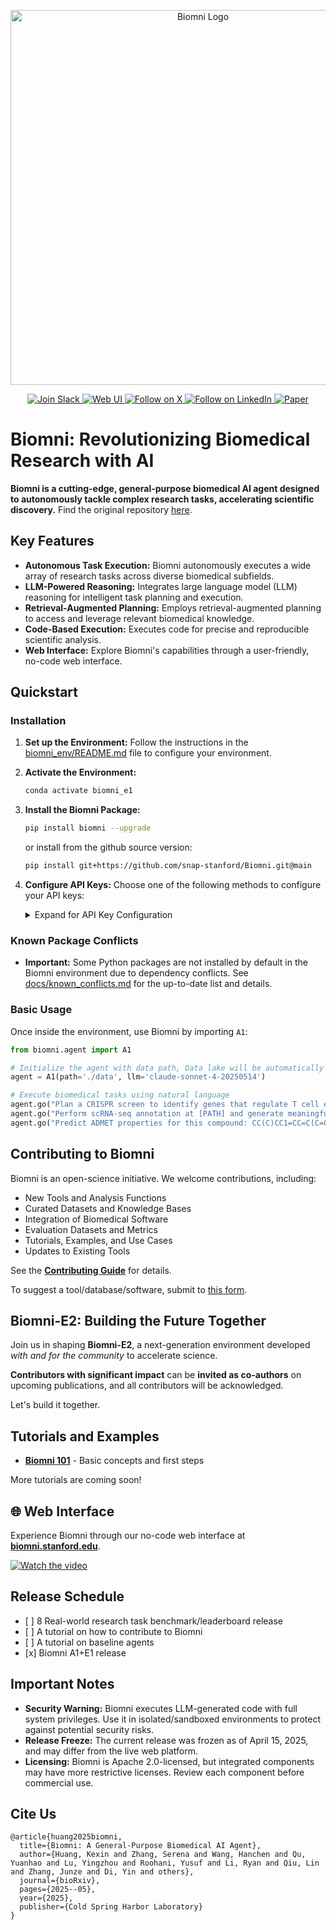 <p align="center">
  <img src="./figs/biomni_logo.png" alt="Biomni Logo" width="600px" />
</p>

<p align="center">
<a href="https://join.slack.com/t/biomnigroup/shared_invite/zt-38dat07mc-mmDIYzyCrNtV4atULTHRiw">
<img src="https://img.shields.io/badge/Join-Slack-4A154B?style=for-the-badge&logo=slack" alt="Join Slack" />
</a>
<a href="https://biomni.stanford.edu">
<img src="https://img.shields.io/badge/Try-Web%20UI-blue?style=for-the-badge" alt="Web UI" />
</a>
<a href="https://x.com/ProjectBiomni">
<img src="https://img.shields.io/badge/Follow-on%20X-black?style=for-the-badge&logo=x" alt="Follow on X" />
</a>
<a href="https://www.linkedin.com/company/project-biomni">
<img src="https://img.shields.io/badge/Follow-LinkedIn-0077B5?style=for-the-badge&logo=linkedin" alt="Follow on LinkedIn" />
</a>
<a href="https://www.biorxiv.org/content/10.1101/2025.05.30.656746v1">
<img src="https://img.shields.io/badge/Read-Paper-green?style=for-the-badge" alt="Paper" />
</a>
</p>

# Biomni: Revolutionizing Biomedical Research with AI

**Biomni is a cutting-edge, general-purpose biomedical AI agent designed to autonomously tackle complex research tasks, accelerating scientific discovery.** Find the original repository [here](https://github.com/snap-stanford/Biomni).

## Key Features

*   **Autonomous Task Execution:** Biomni autonomously executes a wide array of research tasks across diverse biomedical subfields.
*   **LLM-Powered Reasoning:** Integrates large language model (LLM) reasoning for intelligent task planning and execution.
*   **Retrieval-Augmented Planning:** Employs retrieval-augmented planning to access and leverage relevant biomedical knowledge.
*   **Code-Based Execution:** Executes code for precise and reproducible scientific analysis.
*   **Web Interface:** Explore Biomni's capabilities through a user-friendly, no-code web interface.

## Quickstart

### Installation

1.  **Set up the Environment:** Follow the instructions in the [biomni\_env/README.md](biomni_env/README.md) file to configure your environment.
2.  **Activate the Environment:**

    ```bash
    conda activate biomni_e1
    ```
3.  **Install the Biomni Package:**

    ```bash
    pip install biomni --upgrade
    ```
    or install from the github source version:

    ```bash
    pip install git+https://github.com/snap-stanford/Biomni.git@main
    ```
4.  **Configure API Keys:** Choose one of the following methods to configure your API keys:

    <details>
    <summary>Expand for API Key Configuration</summary>

    #### Option 1: Using .env File (Recommended)

    1.  Create a `.env` file in your project directory:
        ```bash
        # Copy the example file
        cp .env.example .env
        ```
    2.  Edit the `.env` file to include your API keys:
        ```env
        # Required: Anthropic API Key for Claude models
        ANTHROPIC_API_KEY=your_anthropic_api_key_here

        # Optional: OpenAI API Key (if using OpenAI models)
        OPENAI_API_KEY=your_openai_api_key_here

        # Optional: AI Studio Gemini API Key (if using Gemini models)
        GEMINI_API_KEY=your_gemini_api_key_here

        # Optional: AWS Bedrock Configuration (if using AWS Bedrock models)
        AWS_BEARER_TOKEN_BEDROCK=your_bedrock_api_key_here
        AWS_REGION=us-east-1

        # Optional: Custom model serving configuration
        # CUSTOM_MODEL_BASE_URL=http://localhost:8000/v1
        # CUSTOM_MODEL_API_KEY=your_custom_api_key_here

        # Optional: Biomni data path (defaults to ./data)
        # BIOMNI_DATA_PATH=/path/to/your/data

        # Optional: Timeout settings (defaults to 600 seconds)
        # BIOMNI_TIMEOUT_SECONDS=600
        ```
    #### Option 2: Using Shell Environment Variables

    Configure your API keys in your bash profile (`~/.bashrc`):

    ```bash
    export ANTHROPIC_API_KEY="YOUR_API_KEY"
    export OPENAI_API_KEY="YOUR_API_KEY" # optional if you just use Claude
    export AWS_BEARER_TOKEN_BEDROCK="YOUR_BEDROCK_API_KEY" # optional for AWS Bedrock models
    export AWS_REGION="us-east-1" # optional, defaults to us-east-1 for Bedrock
    export GEMINI_API_KEY="YOUR_GEMINI_API_KEY" #optional if you want to use a gemini model
    ```
    </details>

### Known Package Conflicts

*   **Important:** Some Python packages are not installed by default in the Biomni environment due to dependency conflicts. See [docs/known\_conflicts.md](./docs/known_conflicts.md) for the up-to-date list and details.

### Basic Usage

Once inside the environment, use Biomni by importing `A1`:

```python
from biomni.agent import A1

# Initialize the agent with data path, Data lake will be automatically downloaded on first run (~11GB)
agent = A1(path='./data', llm='claude-sonnet-4-20250514')

# Execute biomedical tasks using natural language
agent.go("Plan a CRISPR screen to identify genes that regulate T cell exhaustion, generate 32 genes that maximize the perturbation effect.")
agent.go("Perform scRNA-seq annotation at [PATH] and generate meaningful hypothesis")
agent.go("Predict ADMET properties for this compound: CC(C)CC1=CC=C(C=C1)C(C)C(=O)O")
```

## Contributing to Biomni

Biomni is an open-science initiative.  We welcome contributions, including:

*   New Tools and Analysis Functions
*   Curated Datasets and Knowledge Bases
*   Integration of Biomedical Software
*   Evaluation Datasets and Metrics
*   Tutorials, Examples, and Use Cases
*   Updates to Existing Tools

See the **[Contributing Guide](CONTRIBUTION.md)** for details.

To suggest a tool/database/software, submit to [this form](https://forms.gle/nu2n1unzAYodTLVj6).

## Biomni-E2: Building the Future Together

Join us in shaping **Biomni-E2**, a next-generation environment developed *with and for the community* to accelerate science.

**Contributors with significant impact** can be **invited as co-authors** on upcoming publications, and all contributors will be acknowledged.

Let's build it together.

## Tutorials and Examples

*   **[Biomni 101](./tutorials/biomni_101.ipynb)** - Basic concepts and first steps

More tutorials are coming soon!

## 🌐 Web Interface

Experience Biomni through our no-code web interface at **[biomni.stanford.edu](https://biomni.stanford.edu)**.

[![Watch the video](https://img.youtube.com/vi/E0BRvl23hLs/maxresdefault.jpg)](https://youtu.be/E0BRvl23hLs)

## Release Schedule

*   \[ ] 8 Real-world research task benchmark/leaderboard release
*   \[ ] A tutorial on how to contribute to Biomni
*   \[ ] A tutorial on baseline agents
*   \[x] Biomni A1+E1 release

## Important Notes

*   **Security Warning:** Biomni executes LLM-generated code with full system privileges. Use it in isolated/sandboxed environments to protect against potential security risks.
*   **Release Freeze:** The current release was frozen as of April 15, 2025, and may differ from the live web platform.
*   **Licensing:** Biomni is Apache 2.0-licensed, but integrated components may have more restrictive licenses. Review each component before commercial use.

## Cite Us

```
@article{huang2025biomni,
  title={Biomni: A General-Purpose Biomedical AI Agent},
  author={Huang, Kexin and Zhang, Serena and Wang, Hanchen and Qu, Yuanhao and Lu, Yingzhou and Roohani, Yusuf and Li, Ryan and Qiu, Lin and Zhang, Junze and Di, Yin and others},
  journal={bioRxiv},
  pages={2025--05},
  year={2025},
  publisher={Cold Spring Harbor Laboratory}
}
```